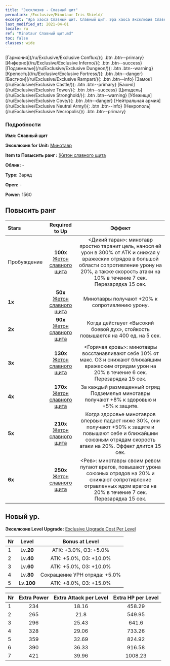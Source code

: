 ```yaml
---
title: "Эксклюзив - Славный щит"
permalink: /Exclusive/Minotaur Iris Shield/
excerpt: "Эра хаоса Славный щит. Славный щит. Эра хаоса Эксклюзив Славный щит. Минотавр Эксклюзив."
last_modified_at: 2021-04-01
locale: ru
ref: "Minotaur Славный щит.md"
toc: false
classes: wide
---
```

 [Гармония](/ru/Exclusive/Exclusive Conflux/){: .btn .btn--primary} [Инферно](/ru/Exclusive/Exclusive Inferno/){: .btn .btn--success} [Подземелье](/ru/Exclusive/Exclusive Dungeon/){: .btn .btn--warning} [Крепость](/ru/Exclusive/Exclusive Fortress/){: .btn .btn--danger} [Бастион](/ru/Exclusive/Exclusive Rampart/){: .btn .btn--info} [Замок](/ru/Exclusive/Exclusive Castle/){: .btn .btn--primary} [Башня](/ru/Exclusive/Exclusive Tower/){: .btn .btn--success} [Цитадель](/ru/Exclusive/Exclusive Stronghold/){: .btn .btn--warning} [Убежище](/ru/Exclusive/Exclusive Cove/){: .btn .btn--danger} [Нейтральная армия](/ru/Exclusive/Exclusive Neutral Army/){: .btn .btn--info} [Некрополь](/ru/Exclusive/Exclusive Necropolis/){: .btn .btn--primary} 

### Подробности
 **Имя: Славный щит** 

 **Эксклюзив for Unit:** [Минотавр](/ru/units/Minotaur/) 

 **Item to Повысить ранг :** [Жетон славного щита](/ru/Items/con_913/)

 **Облик:** -

 **Type:** Заряд

 **Open:** -

 **Power:** 1560

## Повысить ранг 

  |     Stars    |  Required to Up | Эффект |
  |:-------------|:---------------:|:---------------:|
  |  Пробуждение  | **100x** [Жетон славного щита](/ru/Items/con_913/) | <Дикий таран>: минотавр яростно таранит цель, нанося ей урон в 300% от АТК и снижая у вражеских отрядов в большой области сопротивление урону на 20%, а также скорость атаки на 10% в течение 7 сек. Перезарядка 15 сек. |
  | **1x** <i class="fas fa-star"/> | **50x** [Жетон славного щита](/ru/Items/con_913/) | Минотавры получают +20% к сопротивлению урону. |
  | **2x** <i class="fas fa-star"/> | **90x** [Жетон славного щита](/ru/Items/con_913/) | Когда действует «Высокий боевой дух», стойкость повышается на 400 ед. на 5 сек. |
  | **3x** <i class="fas fa-star"/> | **130x** [Жетон славного щита](/ru/Items/con_913/) | <Горячая кровь>: минотавры восстанавливают себе 10% от макс. ОЗ и снижают ближайшим вражеским отрядам урон на 20% в течение 6 сек. Перезарядка 15 сек. |
  | **4x** <i class="fas fa-star"/> | **170x** [Жетон славного щита](/ru/Items/con_913/) | За каждый размещенный отряд Подземелья минотавры получают +8% к здоровью и +5% к защите. |
  | **5x** <i class="fas fa-star"/> | **210x** [Жетон славного щита](/ru/Items/con_913/) | Когда здоровье минотавров впервые падает ниже 30%, они получают +50% к защите и повышают себе и ближайшим союзным отрядам скорость атаки на 20%. Эффект длится 15 сек. |
  | **6x** <i class="fas fa-star"/> | **250x** [Жетон славного щита](/ru/Items/con_913/) | <Рев>: минотавры своим ревом пугают врагов, повышают урона союзных отрядов на 20% и снижают сопротивление отравленных ядом врагов на 20% в течение 7 сек. Перезарядка 15 сек. |


## Новый ур.
 **Эксклюзив Level Upgrade:** [Exclusive Upgrade Cost Per Level](/Exclusive/ExclusiveUpgradeCostPerLevel/)

  |  Nr  |   Level  | Bonus at Level |
  |:-----|:--------:|:--------------:|
  | 1 | Lv.**20** | АТК: +3.0%, ОЗ: +5.0% |
  | 2 | Lv.**40** | АТК: +5.0%, ОЗ: +10.0% |
  | 3 | Lv.**60** | АТК: +5.0%, ОЗ: +10.0% |
  | 4 | Lv.**80** | Сокращение УРН отряда: +5.0% |
  | 5 | Lv.**100** | АТК: +8.0%, ОЗ: +15.0% |


  |  Nr  |  Extra Power | Extra Attack per Level | Extra HP per Level |
  |:-----|:--------:|:--------:|:--------:|
  | 1 | 234 | 18.16 | 458.29 |
  | 2 | 265 | 21.8 | 549.95 |
  | 3 | 296 | 25.43 | 641.6 |
  | 4 | 328 | 29.06 | 733.26 |
  | 5 | 359 | 32.69 | 824.92 |
  | 6 | 390 | 36.33 | 916.58 |
  | 7 | 421 | 39.96 | 1008.23 |


